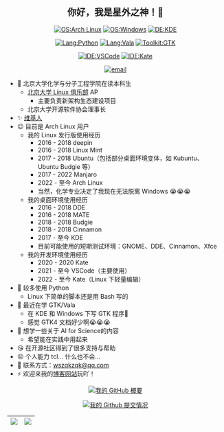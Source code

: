 <div align="center">

## 你好，我是星外之神！👋

[![OS:Arch Linux](https://img.shields.io/badge/OS-Arch%20Linux-blue?style=flat-square&logo=arch-linux)](https://archlinux.org)
[![OS:Windows](https://img.shields.io/badge/OS-Windows-blue?style=flat-square&logo=Windows)](https://windows.com)
[![DE:KDE](https://img.shields.io/badge/DE-KDE-blue?style=flat-square&logo=KDE)](https://www.kde.org)

[![Lang:Python](https://img.shields.io/badge/Lang-Python-blue?style=flat-square&logo=python)](https://www.python.org/)
[![Lang:Vala](https://img.shields.io/badge/Lang-Vala-blue?style=flat-square&logo=vala)](https://vala.dev/)
[![Toolkit:GTK](https://img.shields.io/badge/Toolkit-GTK-blue?style=flat-square&logo=gtk)](https://www.gtk.org/)

[![IDE:VSCode](https://img.shields.io/badge/IDE-VSCode-blue?style=flat-square&logo=visualstudiocode)](https://code.visualstudio.com/)
[![IDE:Kate](https://img.shields.io/badge/IDE-Kate-blue?style=flat-square&logo=kate)](https://kate-editor.org)

[![email](https://img.shields.io/badge/Email-wszqkzqk@qq.com-blue?style=flat-square&logo=gmail)](mailto:wszqkzqk@qq.com)

</div>

- 🧪 北京大学化学与分子工程学院在读本科生
  - [北京大学 Linux 俱乐部](https://github.com/lcpu-club) AP
    - 主要负责新架构生态建设项目
  - 北京大学开源软件协会理事长
- ✨ [维基人](https://www.wikipedia.org/)
- 😉 目前是 Arch Linux 用户
  - 我的 Linux 发行版使用经历
    - 2016 - 2018 deepin
    - 2016 - 2018 Linux Mint
    - 2017 - 2018 Ubuntu（包括部分桌面环境变体，如 Kubuntu、Ubuntu Budgie 等）
    - 2017 - 2022 Manjaro
    - 2022 - 至今 Arch Linux
    - 当然，化学专业决定了我现在无法脱离 Windows 😭😭😭
  - 我的桌面环境使用经历
    - 2016 - 2018 DDE
    - 2016 - 2018 MATE
    - 2018 - 2018 Budgie
    - 2018 - 2018 Cinnamon
    - 2017 - 至今 KDE
    - 目前可能使用的短期测试环境：GNOME、DDE、Cinnamon、Xfce
  - 我的开发环境使用经历
    - 2020 - 2020 Kate
    - 2021 - 至今 VSCode（主要使用）
    - 2022 - 至今 Kate（Linux 下轻量编辑）
- 🐍 较多使用 Python
  - Linux 下简单的脚本还是用 Bash 写的
- 👣 最近在学 GTK/Vala
  - 在 KDE 和 Windows 下写 GTK 程序🤣
  - 感觉 GTK4 文档好少啊😭😭😭
- 🧬 想学一些关于 AI for Science的内容
  - 希望能在实践中用起来
- 😘 在开源社区得到了很多支持与帮助
- 😣 个人能力 tcl... 什么也不会...
- 💬 联系方式：wszqkzqk@qq.com
- ⚡ 欢迎来我的[博客网站](https://wszqkzqk.github.io/)玩吖！

<div align="center">

[![我的 GitHub 概要](https://github-readme-stats.vercel.app/api?username=wszqkzqk&bg_color=0D1117&text_color=FFFFFF&count_private=true&show_icons=true&hide_border=true&include_all_commits=true)](https://github.com/wszqkzqk)

[![我的 Github 提交情况](http://github-profile-summary-cards.vercel.app/api/cards/profile-details?username=wszqkzqk&theme=github_dark)](https://github.com/wszqkzqk)

|[![](http://github-profile-summary-cards.vercel.app/api/cards/most-commit-language?username=wszqkzqk&theme=github_dark)](https://github.com/wszqkzqk)|[![](http://github-profile-summary-cards.vercel.app/api/cards/productive-time?username=wszqkzqk&theme=github_dark&utcOffset=8)](https://github.com/wszqkzqk)|
|---|---|

</div>
